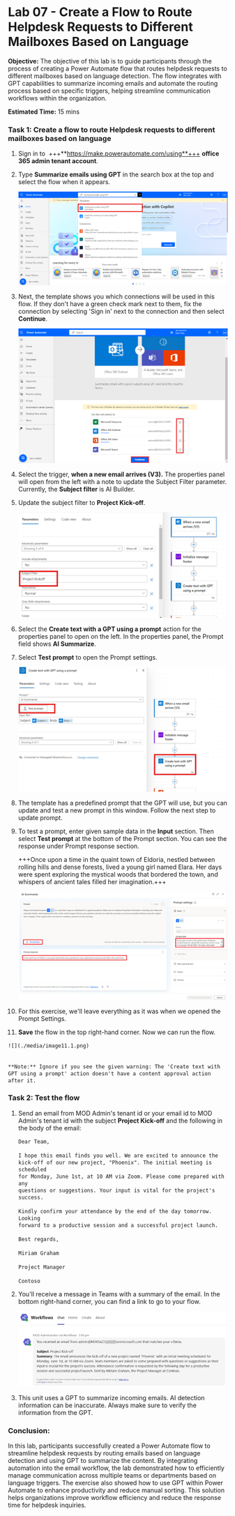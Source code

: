 # Lab 07 - Create a Flow to Route Helpdesk Requests to Different Mailboxes Based on Language

**Objective:** The objective of this lab is to guide participants
through the process of creating a Power Automate flow that routes
helpdesk requests to different mailboxes based on language detection.
The flow integrates with GPT capabilities to summarize incoming emails
and automate the routing process based on specific triggers, helping
streamline communication workflows within the organization.

**Estimated Time:** 15 mins

### Task 1: Create a flow to route Helpdesk requests to different mailboxes based on language

1.  Sign in to  +++**https://make.powerautomate.com/using**+++ **office 365
    admin tenant account**.

2.  Type **Summarize emails using GPT** in the search box at the top and
    select the flow when it appears.

    ![](./media/image1.png)


3.  Next, the template shows you which connections will be used in this
    flow. If they don't have a green check mark next to them, fix the
    connection by selecting 'Sign in' next to the connection and then select **Continue**.

    ![](./media/image2.png)


4.  Select the trigger, **when a new email arrives (V3).** The
    properties panel will open from the left with a note to update the
    Subject Filter parameter. Currently, the **Subject filter** is AI
    Builder.

5.  Update the subject filter to **Project Kick-off**.

    ![](./media/image3.png)


6.  Select the **Create text with a GPT using a prompt** action for the
    properties panel to open on the left. In the properties panel, the
    Prompt field shows **AI Summarize**.

7.  Select **Test prompt** to open the Prompt settings.

    ![](./media/image4.png)


8.  The template has a predefined prompt that the GPT will use, but you
    can update and test a new prompt in this window. Follow the next step to update prompt.

9.  To test a prompt, enter given sample data in the **Input** section. Then
    select **Test prompt** at the bottom of the Prompt section. You can see the response under Prompt response section.

    +++Once upon a time in the quaint town of Eldoria, nestled between rolling hills and dense forests, lived a young girl named Elara. Her days were spent exploring the mystical woods that bordered the town, and whispers of ancient tales filled her imagination.+++

    ![](./media/image5.png)


11. For this exercise, we'll leave everything as it was when we opened
    the Prompt Settings.

12.  **Save** the flow in the top right-hand corner. Now we can run the
    flow.

    ![](./media/image11.1.png)


    **Note:** Ignore if you see the given warning: The 'Create text with GPT using a prompt' action doesn't have a content approval action after it.

### Task 2: Test the flow

1.  Send an email from MOD Admin's tenant id or your email id to MOD Admin's tenant id with the subject
    **Project Kick-off** and the following in the body of the email:

    ```
    Dear Team,
    
    I hope this email finds you well. We are excited to announce the
    kick-off of our new project, "Phoenix". The initial meeting is scheduled
    for Monday, June 1st, at 10 AM via Zoom. Please come prepared with any
    questions or suggestions. Your input is vital for the project's success.
    
    Kindly confirm your attendance by the end of the day tomorrow. Looking
    forward to a productive session and a successful project launch.
    
    Best regards,
    
    Miriam Graham
    
    Project Manager
    
    Contoso
    ```

3. You'll receive a message in Teams with a summary of the email. In
    the bottom right-hand corner, you can find a link to go to your
    flow.

    ![](./media/image2.2.png)


4. This unit uses a GPT to summarize incoming emails. AI detection
    information can be inaccurate. Always make sure to verify the
    information from the GPT.

### Conclusion:

In this lab, participants successfully created a Power
Automate flow to streamline helpdesk requests by routing emails based on
language detection and using GPT to summarize the content. By
integrating automation into the email workflow, the lab demonstrated how
to efficiently manage communication across multiple teams or departments
based on language triggers. The exercise also showed how to use GPT
within Power Automate to enhance productivity and reduce manual sorting.
This solution helps organizations improve workflow efficiency and reduce
the response time for helpdesk inquiries.
